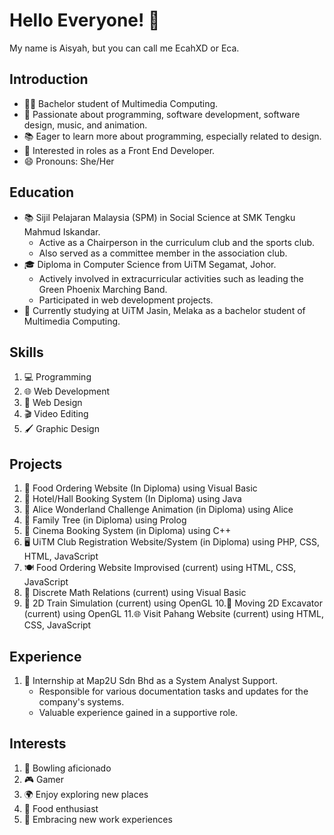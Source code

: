 # Hello Everyone! 👋

My name is Aisyah, but you can call me EcahXD or Eca.

## Introduction

- 👩‍💻 Bachelor student of Multimedia Computing.
- 🚀 Passionate about programming, software development, software design, music, and animation.
- 📚 Eager to learn more about programming, especially related to design.
- 💼 Interested in roles as a Front End Developer.
- 😄 Pronouns: She/Her

## Education

- 📚 Sijil Pelajaran Malaysia (SPM) in Social Science at SMK Tengku Mahmud Iskandar.
  - Active as a Chairperson in the curriculum club and the sports club.
  - Also served as a committee member in the association club.
- 🎓 Diploma in Computer Science from UiTM Segamat, Johor.
  - Actively involved in extracurricular activities such as leading the Green Phoenix Marching Band.
  - Participated in web development projects.
- 🏫 Currently studying at UiTM Jasin, Melaka as a bachelor student of Multimedia Computing.


## Skills

1. 💻 Programming
2. 🌐 Web Development
3. 🎨 Web Design
4. 🎬 Video Editing
5. 🖌️ Graphic Design

## Projects

1. 🍔 Food Ordering Website (In Diploma) using Visual Basic
2. 🏨 Hotel/Hall Booking System (In Diploma) using Java
3. 🐰 Alice Wonderland Challenge Animation (in Diploma) using Alice
4. 🌳 Family Tree (in Diploma) using Prolog
5. 🎥 Cinema Booking System (in Diploma) using C++
6. 🖥️ UiTM Club Registration Website/System (in Diploma) using PHP, CSS, HTML, JavaScript
7. 🍽️ Food Ordering Website Improvised (current) using HTML, CSS, JavaScript
8. 🧮 Discrete Math Relations (current) using Visual Basic
9. 🚂 2D Train Simulation (current) using OpenGL
10.🚧 Moving 2D Excavator (current) using OpenGL
11.🌐 Visit Pahang Website (current) using HTML, CSS, JavaScript

## Experience

1. 💼 Internship at Map2U Sdn Bhd as a System Analyst Support.
   - Responsible for various documentation tasks and updates for the company's systems.
   - Valuable experience gained in a supportive role.

## Interests

1. 🎳 Bowling aficionado
2. 🎮 Gamer
3. 🌍 Enjoy exploring new places
4. 🍔 Food enthusiast
5. 🌟 Embracing new work experiences
